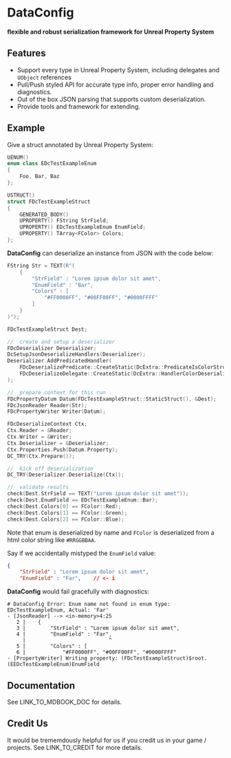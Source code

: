 # DataConfig

__flexible and robust serialization framework for Unreal Property System__

## Features

- Support every type in Unreal Property System, including delegates and `UObject` references
- Pull/Push styled API for accurate type info, proper error handling and diagnostics.
- Out of the box JSON parsing that supports custom deserialization.
- Provide tools and framework for extending.

## Example

Give a struct annotated by Unreal Property System:

```c++
UENUM()
enum class EDcTestExampleEnum
{
	Foo, Bar, Baz
};

USTRUCT()
struct FDcTestExampleStruct
{
	GENERATED_BODY()
	UPROPERTY() FString StrField;
	UPROPERTY() EDcTestExampleEnum EnumField;
	UPROPERTY() TArray<FColor> Colors;
};
```

**DataConfig** can deserialize an instance from JSON with the code below:

```c++
FString Str = TEXT(R"(
	{
		"StrField" : "Lorem ipsum dolor sit amet",
		"EnumField" : "Bar",
		"Colors" : [
			"#FF0000FF", "#00FF00FF", "#0000FFFF"
		]
	}
)");

FDcTestExampleStruct Dest;

//  create and setup a deserializer
FDcDeserializer Deserializer;
DcSetupJsonDeserializeHandlers(Deserializer);
Deserializer.AddPredicatedHandler(
	FDcDeserializePredicate::CreateStatic(DcExtra::PredicateIsColorStruct),
	FDcDeserializeDelegate::CreateStatic(DcExtra::HandlerColorDeserialize)
);

//  prepare context for this run
FDcPropertyDatum Datum(FDcTestExampleStruct::StaticStruct(), &Dest);
FDcJsonReader Reader(Str);
FDcPropertyWriter Writer(Datum);

FDcDeserializeContext Ctx;
Ctx.Reader = &Reader;
Ctx.Writer = &Writer;
Ctx.Deserializer = &Deserializer;
Ctx.Properties.Push(Datum.Property);
DC_TRY(Ctx.Prepare());

//  kick off deserialization
DC_TRY(Deserializer.Deserialize(Ctx));

//  validate results
check(Dest.StrField == TEXT("Lorem ipsum dolor sit amet"));
check(Dest.EnumField == EDcTestExampleEnum::Bar);
check(Dest.Colors[0] == FColor::Red);
check(Dest.Colors[1] == FColor::Green);
check(Dest.Colors[2] == FColor::Blue);
```

Note that enum is deserialized by name and `FColor` is deserialized from a html color string like `#RRGGBBAA`.

Say if we accidentally mistyped the `EnumField` value:

```json
{
	"StrField" : "Lorem ipsum dolor sit amet",
	"EnumField" : "Far",    // <- i
```

**DataConfig** would fail gracefully with diagnostics:

```
# DataConfig Error: Enum name not found in enum type: EDcTestExampleEnum, Actual: 'Far'
- [JsonReader] --> <in-memory>4:25
   2 |    {
   3 |        "StrField" : "Lorem ipsum dolor sit amet",
   4 |        "EnumField" : "Far",
	 |                           ^
   5 |        "Colors" : [
   6 |            "#FF0000FF", "#00FF00FF", "#0000FFFF"
- [PropertyWriter] Writing property: (FDcTestExampleStruct)$root.(EEDcTestExampleEnum)EnumField
```

## Documentation

See LINK_TO_MDBOOK_DOC for details.

## Credit Us

It would be trememdously helpful for us if you credit us in your game / projects. See LINK_TO_CREDIT for more details.
